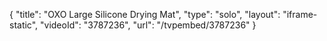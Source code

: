 {
    "title": "OXO Large Silicone Drying Mat",
    "type": "solo",
    "layout": "iframe-static",
    "videoId": "3787236",
    "url": "\/tvpembed\/3787236"
}